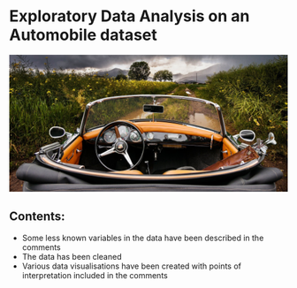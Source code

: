 # Exploratory Data Analysis on an Automobile dataset

![car](https://github.com/Koco90/Automobile_EDA/blob/main/automobile-gc8877a4c8_1280.jpg)

## Contents:
+ Some less known variables in the data have been described in the comments
+ The data has been cleaned
+ Various data visualisations have been created with points of interpretation included in the comments
